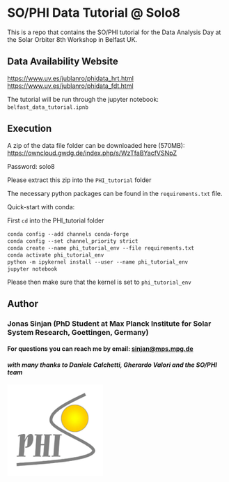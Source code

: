 # SO/PHI Data Tutorial @ Solo8

This is a repo that contains the SO/PHI tutorial for the Data Analysis Day at the Solar Orbiter 8th Workshop in Belfast UK.

## Data Availability Website

https://www.uv.es/jublanro/phidata_hrt.html
https://www.uv.es/jublanro/phidata_fdt.html

The tutorial will be run through the jupyter notebook: `belfast_data_tutorial.ipnb`

## Execution

A zip of the data file folder can be downloaded here (570MB): https://owncloud.gwdg.de/index.php/s/WzTfaBYacfVSNpZ

Password: solo8

Please extract this zip into the `PHI_tutorial` folder

The necessary python packages can be found in the `requirements.txt` file.

Quick-start with conda:

First `cd` into the PHI_tutorial folder
```bash=
conda config --add channels conda-forge
conda config --set channel_priority strict
conda create --name phi_tutorial_env --file requirements.txt
conda activate phi_tutorial_env
python -m ipykernel install --user --name phi_tutorial_env
jupyter notebook
```
Please then make sure that the kernel is set to `phi_tutorial_env`

## Author

### Jonas Sinjan (PhD Student at Max Planck Institute for Solar System Research, Goettingen, Germany)

#### For questions you can reach me by email: sinjan@mps.mpg.de

#### *with many thanks to Daniele Calchetti, Gherardo Valori and the SO/PHI team*

<img src="./philogo-1.png" width="220" align="left"/>


